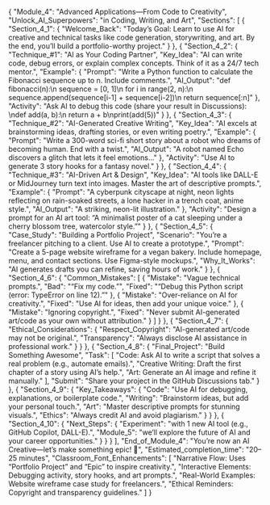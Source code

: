 {
  "Module_4": "Advanced Applications—From Code to Creativity",
  "Unlock_AI_Superpowers": "in Coding, Writing, and Art",
  "Sections": [
    {
      "Section_4_1": {
        "Welcome_Back": "Today’s Goal: Learn to use AI for creative and technical tasks like code generation, storywriting, and art. By the end, you’ll build a portfolio-worthy project."
      }
    },
    {
      "Section_4_2": {
        "Technique_#1": "AI as Your Coding Partner",
        "Key_Idea": "AI can write code, debug errors, or explain complex concepts. Think of it as a 24/7 tech mentor.",
        "Example": {
          "Prompt": "Write a Python function to calculate the Fibonacci sequence up to n. Include comments.",
          "AI_Output": "def fibonacci(n):\n    sequence = [0, 1]\n    for i in range(2, n):\n        sequence.append(sequence[i-1] + sequence[i-2])\n    return sequence[:n]"
        },
        "Activity": "Ask AI to debug this code (share your result in Discussions): \ndef add(a, b):\n    return a + b\nprint(add(5))"
      }
    },
    {
      "Section_4_3": {
        "Technique_#2": "AI-Generated Creative Writing",
        "Key_Idea": "AI excels at brainstorming ideas, drafting stories, or even writing poetry.",
        "Example": {
          "Prompt": "Write a 300-word sci-fi short story about a robot who dreams of becoming human. End with a twist.",
          "AI_Output": "A robot named Echo discovers a glitch that lets it feel emotions…"
        },
        "Activity": "Use AI to generate 3 story hooks for a fantasy novel."
      }
    },
    {
      "Section_4_4": {
        "Technique_#3": "AI-Driven Art & Design",
        "Key_Idea": "AI tools like DALL-E or MidJourney turn text into images. Master the art of descriptive prompts.",
        "Example": {
          "Prompt": "A cyberpunk cityscape at night, neon lights reflecting on rain-soaked streets, a lone hacker in a trench coat, anime style.",
          "AI_Output": "A striking, neon-lit illustration."
        },
        "Activity": "Design a prompt for an AI art tool: “A minimalist poster of a cat sleeping under a cherry blossom tree, watercolor style.”"
      }
    },
    {
      "Section_4_5": {
        "Case_Study": "Building a Portfolio Project",
        "Scenario": "You’re a freelancer pitching to a client. Use AI to create a prototype.",
        "Prompt": "Create a 5-page website wireframe for a vegan bakery. Include homepage, menu, and contact sections. Use Figma-style mockups.",
        "Why_It_Works": "AI generates drafts you can refine, saving hours of work."
      }
    },
    {
      "Section_4_6": {
        "Common_Mistakes": [
          {
            "Mistake": "Vague technical prompts.",
            "Bad": "“Fix my code.”",
            "Fixed": "“Debug this Python script (error: TypeError on line 12).”"
          },
          {
            "Mistake": "Over-reliance on AI for creativity.",
            "Fixed": "Use AI for ideas, then add your unique voice."
          },
          {
            "Mistake": "Ignoring copyright.",
            "Fixed": "Never submit AI-generated art/code as your own without attribution."
          }
        ]
      }
    },
    {
      "Section_4_7": {
        "Ethical_Considerations": {
          "Respect_Copyright": "AI-generated art/code may not be original.",
          "Transparency": "Always disclose AI assistance in professional work."
        }
      }
    },
    {
      "Section_4_8": {
        "Final_Project": "Build Something Awesome",
        "Task": [
          "Code: Ask AI to write a script that solves a real problem (e.g., automate emails).",
          "Creative Writing: Draft the first chapter of a story using AI’s help.",
          "Art: Generate an AI image and refine it manually."
        ],
        "Submit": "Share your project in the GitHub Discussions tab."
      }
    },
    {
      "Section_4_9": {
        "Key_Takeaways": {
          "Code": "Use AI for debugging, explanations, or boilerplate code.",
          "Writing": "Brainstorm ideas, but add your personal touch.",
          "Art": "Master descriptive prompts for stunning visuals.",
          "Ethics": "Always credit AI and avoid plagiarism."
        }
      }
    },
    {
      "Section_4_10": {
        "Next_Steps": {
          "Experiment": "with 1 new AI tool (e.g., GitHub Copilot, DALL-E).",
          "Module_5": "we’ll explore the future of AI and your career opportunities."
        }
      }
    }
  ],
  "End_of_Module_4": "You’re now an AI Creative—let’s make something epic! 🔺",
  "Estimated_completion_time": "20–25 minutes",
  "Classroom_Font_Enhancements": [
    "Narrative Flow: Uses “Portfolio Project” and “Epic” to inspire creativity.",
    "Interactive Elements: Debugging activity, story hooks, and art prompts.",
    "Real-World Examples: Website wireframe case study for freelancers.",
    "Ethical Reminders: Copyright and transparency guidelines."
  ]
}
